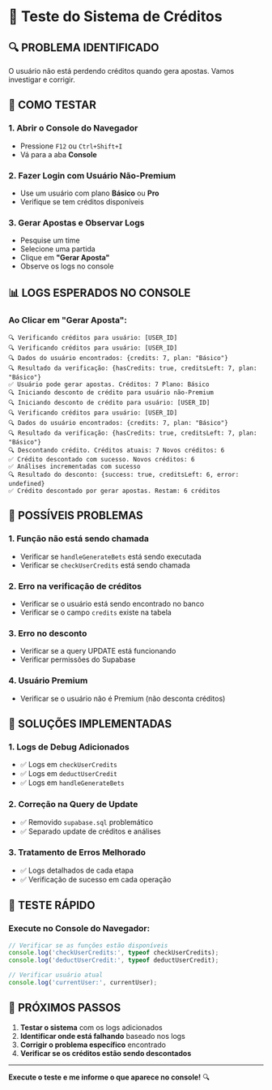 # 🧪 Teste do Sistema de Créditos

## 🔍 **PROBLEMA IDENTIFICADO**

O usuário não está perdendo créditos quando gera apostas. Vamos investigar e corrigir.

## 🚀 **COMO TESTAR**

### **1. Abrir o Console do Navegador**
- Pressione `F12` ou `Ctrl+Shift+I`
- Vá para a aba **Console**

### **2. Fazer Login com Usuário Não-Premium**
- Use um usuário com plano **Básico** ou **Pro**
- Verifique se tem créditos disponíveis

### **3. Gerar Apostas e Observar Logs**
- Pesquise um time
- Selecione uma partida
- Clique em **"Gerar Aposta"**
- Observe os logs no console

## 📊 **LOGS ESPERADOS NO CONSOLE**

### **Ao Clicar em "Gerar Aposta":**
```
🔍 Verificando créditos para usuário: [USER_ID]
🔍 Verificando créditos para usuário: [USER_ID]
🔍 Dados do usuário encontrados: {credits: 7, plan: "Básico"}
🔍 Resultado da verificação: {hasCredits: true, creditsLeft: 7, plan: "Básico"}
✅ Usuário pode gerar apostas. Créditos: 7 Plano: Básico
🔍 Iniciando desconto de crédito para usuário não-Premium
🔍 Iniciando desconto de crédito para usuário: [USER_ID]
🔍 Verificando créditos para usuário: [USER_ID]
🔍 Dados do usuário encontrados: {credits: 7, plan: "Básico"}
🔍 Resultado da verificação: {hasCredits: true, creditsLeft: 7, plan: "Básico"}
🔍 Descontando crédito. Créditos atuais: 7 Novos créditos: 6
✅ Crédito descontado com sucesso. Novos créditos: 6
✅ Análises incrementadas com sucesso
🔍 Resultado do desconto: {success: true, creditsLeft: 6, error: undefined}
✅ Crédito descontado por gerar apostas. Restam: 6 créditos
```

## 🚨 **POSSÍVEIS PROBLEMAS**

### **1. Função não está sendo chamada**
- Verificar se `handleGenerateBets` está sendo executada
- Verificar se `checkUserCredits` está sendo chamada

### **2. Erro na verificação de créditos**
- Verificar se o usuário está sendo encontrado no banco
- Verificar se o campo `credits` existe na tabela

### **3. Erro no desconto**
- Verificar se a query UPDATE está funcionando
- Verificar permissões do Supabase

### **4. Usuário Premium**
- Verificar se o usuário não é Premium (não desconta créditos)

## 🔧 **SOLUÇÕES IMPLEMENTADAS**

### **1. Logs de Debug Adicionados**
- ✅ Logs em `checkUserCredits`
- ✅ Logs em `deductUserCredit`
- ✅ Logs em `handleGenerateBets`

### **2. Correção na Query de Update**
- ✅ Removido `supabase.sql` problemático
- ✅ Separado update de créditos e análises

### **3. Tratamento de Erros Melhorado**
- ✅ Logs detalhados de cada etapa
- ✅ Verificação de sucesso em cada operação

## 📱 **TESTE RÁPIDO**

### **Execute no Console do Navegador:**
```javascript
// Verificar se as funções estão disponíveis
console.log('checkUserCredits:', typeof checkUserCredits);
console.log('deductUserCredit:', typeof deductUserCredit);

// Verificar usuário atual
console.log('currentUser:', currentUser);
```

## 🎯 **PRÓXIMOS PASSOS**

1. **Testar o sistema** com os logs adicionados
2. **Identificar onde está falhando** baseado nos logs
3. **Corrigir o problema específico** encontrado
4. **Verificar se os créditos estão sendo descontados**

---

**Execute o teste e me informe o que aparece no console!** 🔍
